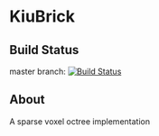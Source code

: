 KiuBrick
========

Build Status
------------

master branch: [![Build Status](https://travis-ci.org/HaMster21/KiuBrick.png?branch=master)](https://travis-ci.org/HaMster21/KiuBrick)

About
-----

A sparse voxel octree implementation

